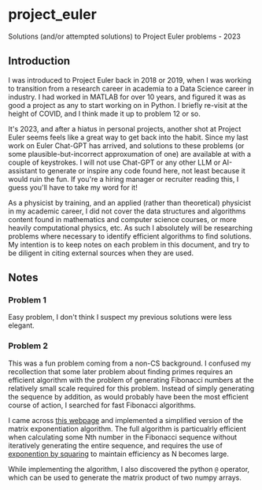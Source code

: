 # project_euler
Solutions (and/or attempted solutions) to Project Euler problems - 2023
## Introduction
I was introduced to Project Euler back in 2018 or 2019, when I was working to transition from a research career in academia to a Data Science career in industry. I had worked in MATLAB for over 10 years, and figured it was as good a project as any to start working on in Python. I briefly re-visit at the height of COVID, and I think made it up to problem 12 or so.

It's 2023, and after a hiatus in personal projects, another shot at Project Euler seems feels like a great way to get back into the habit. Since my last work on Euler Chat-GPT has arrived, and solutions to these problems (or some plausible-but-incorrect approxumation of one) are available at with a couple of keystrokes. I will not use Chat-GPT or any other LLM or AI-assistant to generate or inspire any code found here, not least because it would ruin the fun. If you're a hiring manager or recruiter reading this, I guess you'll have to take my word for it!

As a physicist by training, and an applied (rather than theoretical) physicist in my academic career, I did not cover the data structures and algorithms content found in mathematics and computer science courses, or more heavily computational physics, etc. As such I absolutely will be researching problems where necessary to identify efficient algorithms to find solutions. My intention is to keep notes on each problem in this document, and try to be diligent in citing external sources when they are used.
## Notes
### Problem 1
Easy problem, I don't think I suspect my previous solutions were less elegant.
### Problem 2
This was a fun problem coming from a non-CS background. I confused my recollection that some later problem about finding primes requires an efficient algorithm with the problem of generating Fibonacci numbers at the relatively small scale required for this problem. Instead of simply generating the sequence by addition, as would probably have been the most efficient course of action, I searched for fast Fibonacci algorithms.

I came across [this webpage](https://www.nayuki.io/page/fast-fibonacci-algorithms#:~:text=Definition%3A%20The%20Fibonacci%20sequence%20is,of%20algorithms%20to%20do%20so.) and implemented a simplified version of the matrix exponentiation algorithm. The full algorithm is particualrly efficient when calculating some Nth number in the Fibonacci sequence without iteratively generating the entire sequence, and requires the use of [exponention by squaring](https://en.wikipedia.org/wiki/Exponentiation_by_squaring) to maintain efficiency as N becomes large.

While implementing the algorithm, I also discovered the python `@` operator, which can be used to generate the matrix product of two numpy arrays.
